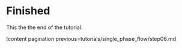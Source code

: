 # Finished

This the the end of the tutorial.



!content pagination
  previous=tutorials/single_phase_flow/step06.md
